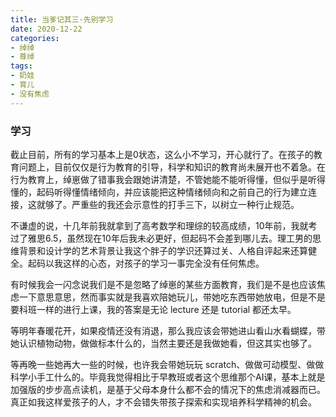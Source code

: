 ```yaml
---
title: 当爹记其三·先别学习  
date: 2020-12-22
categories:
- 绰绰
- 尊绰   
tags:
- 奶娃
- 育儿
- 没有焦虑
---
```



### 学习

截止目前，所有的学习基本上是0状态，这么小不学习，开心就行了。在孩子的教育问题上，目前仅仅是行为教育的引导，科学和知识的教育尚未展开也不着急。在行为教育上，绰崽做了错事我会跟她讲清楚，不管她能不能听得懂，但似乎是听得懂的，起码听得懂情绪倾向，并应该能把这种情绪倾向和之前自己的行为建立连接，这就够了。严重些的我还会示意性的打手三下，以树立一种行止规范。

不谦虚的说，十几年前我就拿到了高考数学和理综的较高成绩，10年前，我就考过了雅思6.5，虽然现在10年后我未必更好，但起码不会差到哪儿去。理工男的思维背景和设计学的艺术背景让我这个胖子的学识还算过关、人格自评起来还算健全。起码以我这样的心态，对孩子的学习一事完全没有任何焦虑。


有时候我会一闪念说我们是不是忽略了绰崽的某些方面教育，我们是不是也应该焦虑一下意思意思，然而事实就是我喜欢陪她玩儿，带她吃东西带她放电，但是不是要科班一样的进行上课，我的答案是无论 lecture 还是 tutorial 都还太早。


等明年春暖花开，如果疫情还没有消退，那么我应该会带她进山看山水看蝴蝶，带她认识植物动物，做做标本什么的，当然主要还是我做她看，但这其实也够了。

等再晚一些她再大一些的时候，也许我会带她玩玩 scratch、做做可动模型、做做科学小手工什么的。毕竟我觉得相比于早教班或者这个思维那个AI课，基本上就是加强版的步步高点读机，是基于父母本身什么都不会的情况下的焦虑消减器而已。真正如我这样爱孩子的人，才不会错失带孩子探索和实现培养科学精神的机会。
